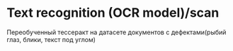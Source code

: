 # Text recognition (OCR model)/scan
Переобученный тессеракт на датасете документов с дефектами(рыбий глаз, блики, текст под углом)

